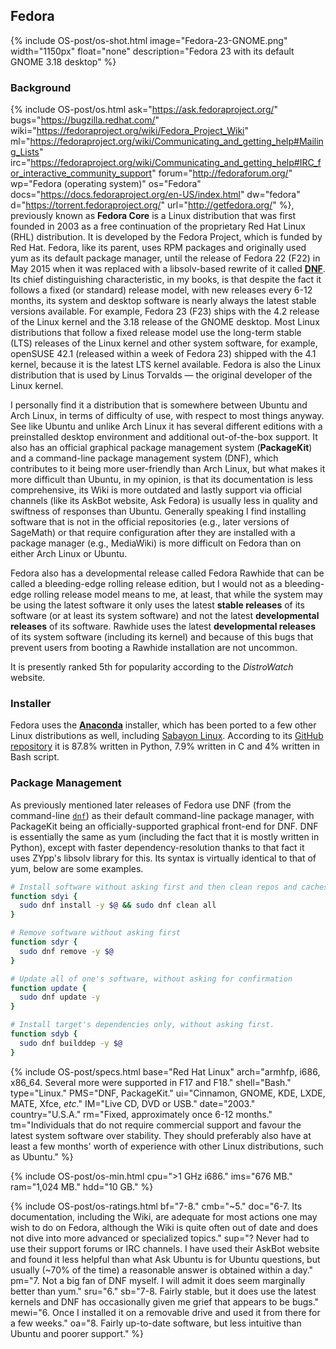 ## Fedora
{% include OS-post/os-shot.html image="Fedora-23-GNOME.png" width="1150px" float="none" description="Fedora 23 with its default GNOME 3.18 desktop" %}

### Background
{% include OS-post/os.html ask="https://ask.fedoraproject.org/" bugs="https://bugzilla.redhat.com/" wiki="https://fedoraproject.org/wiki/Fedora_Project_Wiki" ml="https://fedoraproject.org/wiki/Communicating_and_getting_help#Mailing_Lists" irc="https://fedoraproject.org/wiki/Communicating_and_getting_help#IRC_for_interactive_community_support" forum="http://fedoraforum.org/" wp="Fedora (operating system)" os="Fedora" docs="https://docs.fedoraproject.org/en-US/index.html" dw="fedora" d="https://torrent.fedoraproject.org/" url="http://getfedora.org/" %}, previously known as **Fedora Core** is a Linux distribution that was first founded in 2003 as a free continuation of the proprietary Red Hat Linux (RHL) distribution. It is developed by the Fedora Project, which is funded by Red Hat. Fedora, like its parent, uses RPM packages and originally used yum as its default package manager, until the release of Fedora 22 (F22) in May 2015 when it was replaced with a libsolv-based rewrite of it called [**DNF**](http://dnf.baseurl.org/). Its chief distinguishing characteristic, in my books, is that despite the fact it follows a fixed (or standard) release model, with new releases every 6-12 months, its system and desktop software is nearly always the latest stable versions available. For example, Fedora 23 (F23) ships with the 4.2 release of the Linux kernel and the 3.18 release of the GNOME desktop. Most Linux distributions that follow a fixed release model use the long-term stable (LTS) releases of the Linux kernel and other system software, for example, openSUSE 42.1 (released within a week of Fedora 23) shipped with the 4.1 kernel, because it is the latest LTS kernel available. Fedora is also the Linux distribution that is used by Linus Torvalds &mdash; the original developer of the Linux kernel.

I personally find it a distribution that is somewhere between Ubuntu and Arch Linux, in terms of difficulty of use, with respect to most things anyway. See like Ubuntu and unlike Arch Linux it has several different editions with a preinstalled desktop environment and additional out-of-the-box support. It also has an official graphical package management system (**PackageKit**) and a command-line package management system (DNF), which contributes to it being more user-friendly than Arch Linux, but what makes it more difficult than Ubuntu, in my opinion, is that its documentation is less comprehensive, its Wiki is more outdated and lastly support via official channels (like its AskBot website, Ask Fedora) is usually less in quality and swiftness of responses than Ubuntu. Generally speaking I find installing software that is not in the official repositories (e.g., later versions of SageMath) or that require configuration after they are installed with a package manager (e.g., MediaWiki) is more difficult on Fedora than on either Arch Linux or Ubuntu.

Fedora also has a developmental release called Fedora Rawhide that can be called a bleeding-edge rolling release edition, but I would not as a bleeding-edge rolling release model means to me, at least, that while the system may be using the latest software it only uses the latest **stable releases** of its software (or at least its system software) and not the latest **developmental releases** of its software. Rawhide uses the latest **developmental releases** of its system software (including its kernel) and because of this bugs that prevent users from booting a Rawhide installation are not uncommon.

It is presently ranked 5th for popularity according to the *DistroWatch* website.

### Installer
Fedora uses the [**Anaconda**](https://fedoraproject.org/wiki/Anaconda) installer, which has been ported to a few other Linux distributions as well, including [Sabayon Linux](#sabayon-linux). According to its [GitHub repository](https://github.com/rhinstaller/anaconda) it is 87.8% written in Python, 7.9% written in C and 4% written in Bash script.

### Package Management
As previously mentioned later releases of Fedora use DNF (from the command-line [`dnf`](/man/dnf.8.html)) as their default command-line package manager, with PackageKit being an officially-supported graphical front-end for DNF. DNF is essentially the same as yum (including the fact that it is mostly written in Python), except with faster dependency-resolution thanks to that fact it uses ZYpp's libsolv library for this. Its syntax is virtually identical to that of yum, below are some examples.

```bash
# Install software without asking first and then clean repos and caches
function sdyi {
  sudo dnf install -y $@ && sudo dnf clean all
}

# Remove software without asking first
function sdyr {
  sudo dnf remove -y $@
}

# Update all of one's software, without asking for confirmation
function update {
  sudo dnf update -y
}

# Install target's dependencies only, without asking first.
function sdyb {
  sudo dnf builddep -y $@
}
```

{% include OS-post/specs.html base="Red Hat Linux" arch="armhfp, i686, x86_64. Several more were supported in F17 and F18." shell="Bash." type="Linux." PMS="DNF, PackageKit." ui="Cinnamon, GNOME, KDE, LXDE, MATE, Xfce, <i>etc</i>." IM="Live CD, DVD or USB." date="2003." country="U.S.A." rm="Fixed, approximately once 6-12 months." tm="Individuals that do not require commercial support and favour the latest system software over stability. They should preferably also have at least a few months' worth of experience with other Linux distributions, such as Ubuntu." %}

{% include OS-post/os-min.html cpu=">1 GHz i686." ims="676 MB." ram="1,024 MB." hdd="10 GB." %}

{% include OS-post/os-ratings.html bf="7-8." cmb="~5." doc="6-7. Its documentation, including the Wiki, are adequate for most actions one may wish to do on Fedora, although the Wiki is quite often out of date and does not dive into more advanced or specialized topics." sup="? Never had to use their support forums or IRC channels. I have used their AskBot website and found it less helpful than what Ask Ubuntu is for Ubuntu questions, but usually (~70% of the time) a reasonable answer is obtained within a day." pm="7. Not a big fan of DNF myself. I will admit it does seem marginally better than yum." sru="6." sb="7-8. Fairly stable, but it does use the latest kernels and DNF has occasionally given me grief that appears to be bugs." mewi="6. Once I installed it on a removable drive and used it from there for a few weeks." oa="8. Fairly up-to-date software, but less intuitive than Ubuntu and poorer support." %}
